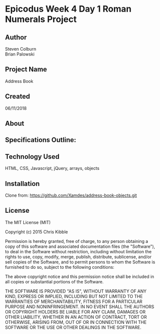 # Epicodus Week 4 Day 1 Roman Numerals Project

## Author

Steven Colburn  
Brian Palowski
## Project Name

Address Book

## Created

06/11/2018

## About


## Specifications Outline:


## Technology Used

HTML, CSS, Javascript, jQuery, arrays, objects

## Installation
Clone from:
https://github.com/Xamdes/address-book-objects.git


## License

The MIT License (MIT)

Copyright (c) 2015 Chris Kibble

Permission is hereby granted, free of charge, to any person obtaining a copy of this software and associated documentation files (the "Software"), to deal in the Software without restriction, including without limitation the rights to use, copy, modify, merge, publish, distribute, sublicense, and/or sell copies of the Software, and to permit persons to whom the Software is furnished to do so, subject to the following conditions:

The above copyright notice and this permission notice shall be included in all copies or substantial portions of the Software.

THE SOFTWARE IS PROVIDED "AS IS", WITHOUT WARRANTY OF ANY KIND, EXPRESS OR IMPLIED, INCLUDING BUT NOT LIMITED TO THE WARRANTIES OF MERCHANTABILITY, FITNESS FOR A PARTICULAR PURPOSE AND NONINFRINGEMENT. IN NO EVENT SHALL THE AUTHORS OR COPYRIGHT HOLDERS BE LIABLE FOR ANY CLAIM, DAMAGES OR OTHER LIABILITY, WHETHER IN AN ACTION OF CONTRACT, TORT OR OTHERWISE, ARISING FROM, OUT OF OR IN CONNECTION WITH THE SOFTWARE OR THE USE OR OTHER DEALINGS IN THE SOFTWARE.
